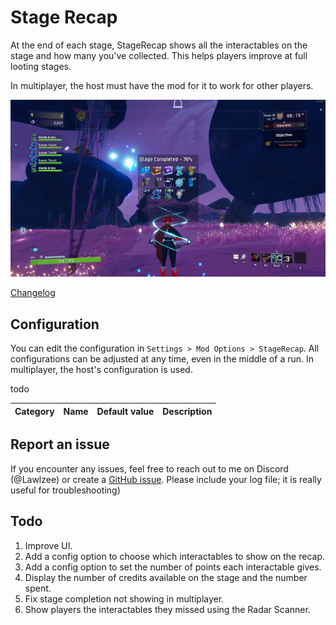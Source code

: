 # Stage Recap

At the end of each stage, StageRecap shows all the interactables on the stage and how many you've collected. This helps players improve at full looting stages.

In multiplayer, the host must have the mod for it to work for other players.

![screenshot](https://raw.githubusercontent.com/Lawlzee/StageReport/master/Assets/StageReport/Images/Example.png)

[Changelog](https://thunderstore.io/package/Lawlzee/StageRecap/changelog/)

## Configuration

You can edit the configuration in `Settings > Mod Options > StageRecap`. All configurations can be adjusted at any time, even in the middle of a run. In multiplayer, the host's configuration is used.

todo

| Category      | Name                 | Default value    | Description                                                                                                                                                                      |
|---------------|----------------------|------------------|----------------------------------------------------------------------------------------------------------------------------------------------------------------------------------|                                        


## Report an issue

If you encounter any issues, feel free to reach out to me on Discord (@Lawlzee) or create a [GitHub issue](https://github.com/Lawlzee/StageReport/issues/new). Please include your log file; it is really useful for troubleshooting)


## Todo

1. Improve UI.
2. Add a config option to choose which interactables to show on the recap.
3. Add a config option to set the number of points each interactable gives.
4. Display the number of credits available on the stage and the number spent.
5. Fix stage completion not showing in multiplayer.
6. Show players the interactables they missed using the Radar Scanner.